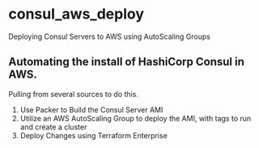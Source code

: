 # consul_aws_deploy
Deploying Consul Servers to AWS using AutoScaling Groups

## Automating the install of HashiCorp Consul in AWS.
Pulling from several sources to do this.

1. Use Packer to Build the Consul Server AMI
2. Utilize an AWS AutoScaling Group to deploy the AMI, with tags to run and create a cluster
3. Deploy Changes using Terraform Enterprise
